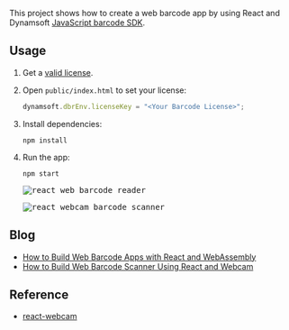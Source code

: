 This project shows how to create a web barcode app by using React and Dynamsoft [JavaScript barcode SDK](https://www.dynamsoft.com/Products/barcode-recognition-javascript.aspx).

## Usage

1. Get a [valid license](https://www.dynamsoft.com/CustomerPortal/Portal/Triallicense.aspx).

2. Open `public/index.html` to set your license:

    ```js
    dynamsoft.dbrEnv.licenseKey = "<Your Barcode License>";
    ```
3. Install dependencies:

    ```
    npm install
    ```

4. Run the app:

    ```
    npm start
    ```
    
    <kbd>![react web barcode reader](https://www.codepool.biz/wp-content/uploads/2019/01/react-web-barcode-reader.PNG)
    
    <kbd>![react webcam barcode scanner](https://www.codepool.biz/wp-content/uploads/2019/02/react-web-barcode-scanner-webcam.PNG)

## Blog
- [How to Build Web Barcode Apps with React and WebAssembly](https://www.codepool.biz/build-web-barcode-apps-react-wasm.html)
- [How to Build Web Barcode Scanner Using React and Webcam](https://www.codepool.biz/web-barcode-scanner-react-webcam.html)

## Reference
- [react-webcam](https://github.com/mozmorris/react-webcam)
